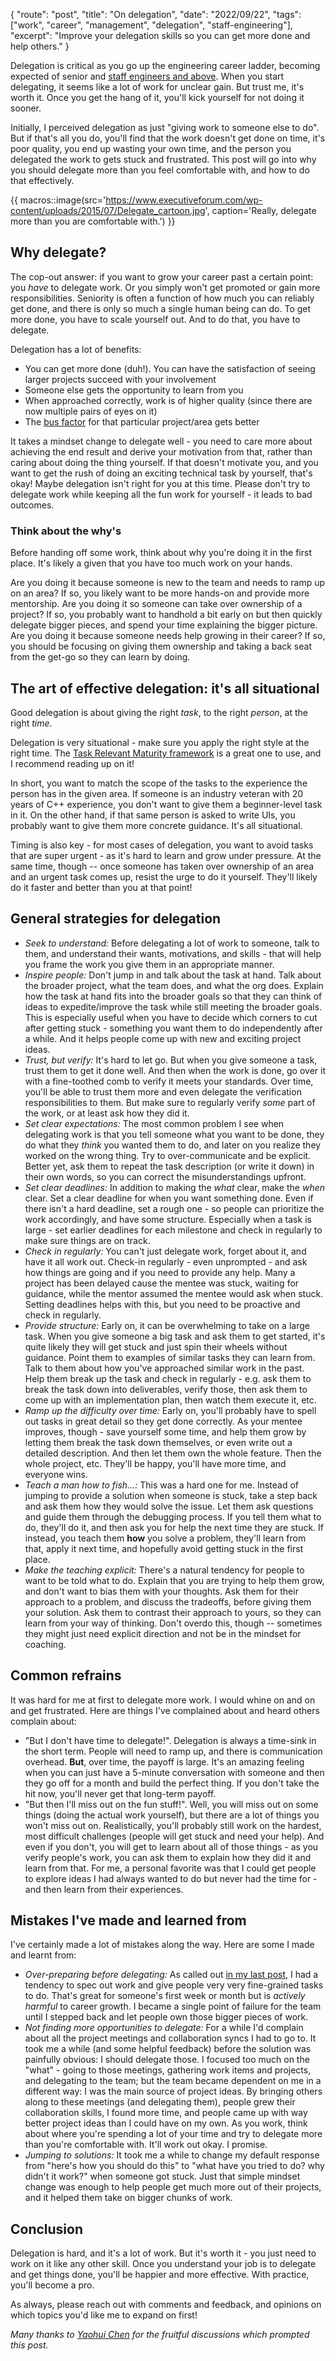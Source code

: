 {
    "route": "post",
    "title": "On delegation",
    "date": "2022/09/22",
    "tags": ["work", "career", "management", "delegation", "staff-engineering"],
    "excerpt": "Improve your delegation skills so you can get more done and help others."
}


Delegation is critical as you go up the engineering career ladder, becoming expected of senior and [staff engineers and above](/blog/2022/08/on-being-a-staff-engineer/). When you start delegating, it seems like a lot of work for unclear gain. But trust me, it's worth it. Once you get the hang of it, you'll kick yourself for not doing it sooner.

Initially, I perceived delegation as just "giving work to someone else to do". But if that's all you do, you'll find that the work doesn't get done on time, it's poor quality, you end up wasting your own time, and the person you delegated the work to gets stuck and frustrated. This post will go into why you should delegate more than you feel comfortable with, and how to do that effectively.

{{ macros::image(src='https://www.executiveforum.com/wp-content/uploads/2015/07/Delegate_cartoon.jpg', caption='Really, delegate more than you are comfortable with.') }}

## Why delegate?

The cop-out answer: if you want to grow your career past a certain point: you *have* to delegate work. Or you simply won't get promoted or gain more responsibilities. Seniority is often a function of how much you can reliably get done, and there is only so much a single human being can do. To get more done, you have to scale yourself out. And to do that, you have to delegate.

Delegation has a lot of benefits:

* You can get more done (duh!). You can have the satisfaction of seeing larger projects succeed with your involvement
* Someone else gets the opportunity to learn from you
* When approached correctly, work is of higher quality (since there are now multiple pairs of eyes on it)
* The [bus factor](https://en.wikipedia.org/wiki/Bus_factor) for that particular project/area gets better

It takes a mindset change to delegate well - you need to care more about achieving the end result and derive your motivation from that, rather than caring about doing the thing yourself. If that doesn't motivate you, and you want to get the rush of doing an exciting technical task by yourself, that's okay! Maybe delegation isn't right for you at this time. Please don't try to delegate work while keeping all the fun work for yourself - it leads to bad outcomes.

### Think about the why's

Before handing off some work, think about why you're doing it in the first place. It's likely a given that you have too much work on your hands.

Are you doing it because someone is new to the team and needs to ramp up on an area? If so, you likely want to be more hands-on and provide more mentorship. 
Are you doing it so someone can take over ownership of a project? If so, you probably want to handhold a bit early on but then quickly delegate bigger pieces, and spend your time explaining the bigger picture.
Are you doing it because someone needs help growing in their career? If so, you should be focusing on giving them ownership and taking a back seat from the get-go so they can learn by doing.

## The art of effective delegation: it's all situational

Good delegation is about giving the right *task*, to the right *person*, at the right *time*. 

Delegation is very situational - make sure you apply the right style at the right time. The [Task Relevant Maturity framework](https://medium.com/@ameet/task-relevant-maturity-aff122fb535f) is a great one to use, and I recommend reading up on it!

In short, you want to match the scope of the tasks to the experience the person has in the given area. If someone is an industry veteran with 20 years of C++ experience, you don't want to give them a beginner-level task in it. On the other hand, if that same person is asked to write UIs, you probably want to give them more concrete guidance. It's all situational. 

Timing is also key - for most cases of delegation, you want to avoid tasks that are super urgent - as it's hard to learn and grow under pressure. At the same time, though -- once someone has taken over ownership of an area and an urgent task comes up, resist the urge to do it yourself. They'll likely do it faster and better than you at that point!

## General strategies for delegation

* *Seek to understand:* Before delegating a lot of work to someone, talk to them, and understand their wants, motivations, and skills - that will help you frame the work you give them in an appropriate manner.
* *Inspire people:* Don't jump in and talk about the task at hand. Talk about the broader project, what the team does, and what the org does. Explain how the task at hand fits into the broader goals so that they can think of ideas to expedite/improve the task while still meeting the broader goals. This is especially useful when you have to decide which corners to cut after getting stuck - something you want them to do independently after a while. And it helps people come up with new and exciting project ideas.
* *Trust, but verify:* It's hard to let go. But when you give someone a task, trust them to get it done well. And then when the work is done, go over it with a fine-toothed comb to verify it meets your standards. Over time, you'll be able to trust them more and even delegate the verification responsibilities to them. But make sure to regularly verify *some* part of the work, or at least ask how they did it.
* *Set clear expectations:* The most common problem I see when delegating work is that you tell someone what you want to be done, they do what they *think* you wanted them to do, and later on you realize they worked on the wrong thing. Try to over-communicate and be explicit. Better yet, ask them to repeat the task description (or write it down) in their own words, so you can correct the misunderstandings upfront. 
* *Set clear deadlines:* In addition to making the *what* clear, make the *when* clear. Set a clear deadline for when you want something done. Even if there isn't a hard deadline, set a rough one - so people can prioritize the work accordingly, and have some structure. Especially when a task is large - set earlier deadlines for each milestone and check in regularly to make sure things are on track.
* *Check in regularly:* You can't just delegate work, forget about it, and have it all work out. Check-in regularly - even unprompted - and ask how things are going and if you need to provide any help. Many a project has been delayed cause the mentee was stuck, waiting for guidance, while the mentor assumed the mentee would ask when stuck. Setting deadlines helps with this, but you need to be proactive and check in regularly.
* *Provide structure:* Early on, it can be overwhelming to take on a large task. When you give someone a big task and ask them to get started, it's quite likely they will get stuck and just spin their wheels without guidance. Point them to examples of similar tasks they can learn from. Talk to them about how you've approached similar work in the past. Help them break up the task and check in regularly - e.g. ask them to break the task down into deliverables, verify those, then ask them to come up with an implementation plan, then watch them execute it, etc.
* *Ramp up the difficulty over time:* Early on, you'll probably have to spell out tasks in great detail so they get done correctly. As your mentee improves, though - save yourself some time, and help them grow by letting them break the task down themselves, or even write out a detailed description. And then let them own the whole feature. Then the whole project, etc. They'll be happy, you'll have more time, and everyone wins.
* *Teach a man how to fish...:* This was a hard one for me. Instead of jumping to provide a solution when someone is stuck, take a step back and ask them how they would solve the issue. Let them ask questions and guide them through the debugging process. If you tell them what to do, they'll do it, and then ask you for help the next time they are stuck. If instead, you teach them **how** you solve a problem, they'll learn from that, apply it next time, and hopefully avoid getting stuck in the first place.
* *Make the teaching explicit:* There's a natural tendency for people to want to be told what to do. Explain that you are trying to help them grow, and don't want to bias them with your thoughts. Ask them for their approach to a problem, and discuss the tradeoffs, before giving them your solution. Ask them to contrast their approach to yours, so they can learn from your way of thinking. Don't overdo this, though -- sometimes they might just need explicit direction and not be in the mindset for coaching.

## Common refrains

It was hard for me at first to delegate more work. I would whine on and on and get frustrated. Here are things I've complained about and heard others complain about:

* "But I don't have time to delegate!". Delegation is always a time-sink in the short term. People will need to ramp up, and there is communication overhead. **But**, over time, the payoff is large. It's an amazing feeling when you can just have a 5-minute conversation with someone and then they go off for a month and build the perfect thing. If you don't take the hit now, you'll never get that long-term payoff.
* "But then I'll miss out on the fun stuff!". Well, you will miss out on some things (doing the actual work yourself), but there are a lot of things you won't miss out on. Realistically, you'll probably still work on the hardest, most difficult challenges (people will get stuck and need your help). And even if you don't, you will get to learn about all of those things - as you verify people's work, you can ask them to explain how they did it and learn from that. For me, a personal favorite was that I could get people to explore ideas I had always wanted to do but never had the time for - and then learn from their experiences.

## Mistakes I've made and learned from

I've certainly made a lot of mistakes along the way. Here are some I made and learnt from:

* *Over-preparing before delegating:* As called out [in my last post](/blog/2022/09/on-feedback/), I had a tendency to spec out work and give people very very fine-grained tasks to do. That's great for someone's first week or month but is *actively harmful* to career growth. I became a single point of failure for the team until I stepped back and let people own those bigger pieces of work. 
* *Not finding more opportunities to delegate:* For a while I'd complain about all the project meetings and collaboration syncs I had to go to. It took me a while (and some helpful feedback) before the solution was painfully obvious: I should delegate those. I focused too much on the "what" - going to those meetings, gathering work items and projects, and delegating to the team; but the team became dependent on me in a different way: I was the main source of project ideas. By bringing others along to these meetings (and delegating them), people grew their collaboration skills, I found more time, and people came up with way better project ideas than I could have on my own. As you work, think about where you're spending a lot of your time and try to delegate more than you're comfortable with. It'll work out okay. I promise.
* *Jumping to solutions:* It took me a while to change my default response from "here's how you should do this" to "what have you tried to do? why didn't it work?" when someone got stuck. Just that simple mindset change was enough to help people get much more out of their projects, and it helped them take on bigger chunks of work.

## Conclusion

Delegation is hard, and it's a lot of work. But it's worth it - you just need to work on it like any other skill. Once you understand your job is to delegate and get things done, you'll be happier and more effective. With practice, you'll become a pro.

As always, please reach out with comments and feedback, and opinions on which topics you'd like me to expand on first!

*Many thanks to [Yaohui Chen](https://yaohway.github.io/index.html) for the fruitful discussions which prompted this post.*